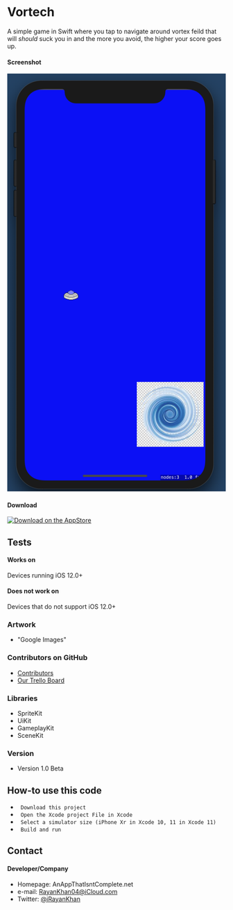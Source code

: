 # Vortech

A simple game in Swift where you tap to navigate around vortex feild that will *should* suck you in and the more you avoid, the higher your score goes up.

#### Screenshot

![Screenshot iOS](https://github.com/iRayanKhan/Swift-Game/blob/master/Demo.png?raw=true")

#### Download
[![Download on the AppStore](https://raw.github.com/repat/README-template/master/appstore.png)](https://itunes.apple.com/app/id123456)

## Tests
#### Works on
Devices running iOS 12.0+

#### Does not work on
Devices that do not support iOS 12.0+


### Artwork
* "Google Images"

### Contributors on GitHub
* [Contributors](https://github.com/iRayanKhan/Swift-Game/blob/master/.github/Contributors.md)
* [Our Trello Board](https://trello.com/b/C6HtjRLJ/3a-saucer) 

### Libraries
* SpriteKit
* UiKit
* GameplayKit
* SceneKit

### Version 
* Version 1.0 Beta

## How-to use this code
* ``` Download this project```
* ``` Open the Xcode project File in Xcode```
* ``` Select a simulator size (iPhone Xr in Xcode 10, 11 in Xcode 11)```
* ``` Build and run```

## Contact
#### Developer/Company
* Homepage: AnAppThatIsntComplete.net
* e-mail: RayanKhan04@iCloud.com
* Twitter: [@iRayanKhan](https://twitter.com/iRayanKhan "iRayankhan on twitter")


